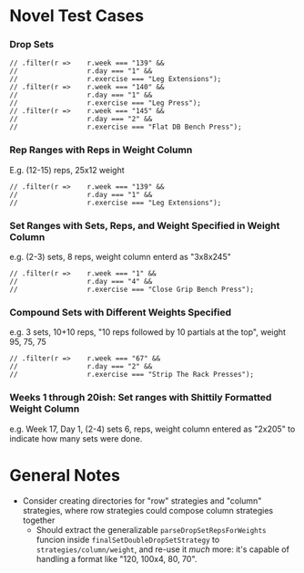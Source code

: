 # Novel Test Cases

### Drop Sets

```
// .filter(r =>    r.week === "139" && 
//                 r.day === "1" &&
//                 r.exercise === "Leg Extensions");
// .filter(r =>    r.week === "140" && 
//                 r.day === "1" &&
//                 r.exercise === "Leg Press");
// .filter(r =>    r.week === "145" && 
//                 r.day === "2" &&
//                 r.exercise === "Flat DB Bench Press");
```

### Rep Ranges with Reps in Weight Column
E.g. (12-15) reps, 25x12 weight
```
// .filter(r =>    r.week === "139" && 
//                 r.day === "1" &&
//                 r.exercise === "Leg Extensions");
```

### Set Ranges with Sets, Reps, and Weight Specified in Weight Column
e.g. (2-3) sets, 8 reps, weight column enterd as "3x8x245"
```
// .filter(r =>    r.week === "1" && 
//                 r.day === "4" &&
//                 r.exercise === "Close Grip Bench Press");
```

### Compound Sets with Different Weights Specified
e.g. 3 sets, 10+10 reps, "10 reps followed by 10 partials at the top", weight 95, 75, 75
```
// .filter(r =>    r.week === "67" && 
//                 r.day === "2" &&
//                 r.exercise === "Strip The Rack Presses");
```

### Weeks 1 through 20ish: Set ranges with Shittily Formatted Weight Column
e.g. Week 17, Day 1, (2-4) sets 6, reps, weight column entered as "2x205" to indicate how many sets were done.

# General Notes
* Consider creating directories for "row" strategies and "column" strategies, where row strategies could compose column strategies together
    * Should extract the generalizable `parseDropSetRepsForWeights` funcion inside `finalSetDoubleDropSetStrategy` to `strategies/column/weight`, and re-use it _much_ more: it's capable of handling a format like "120, 100x4, 80, 70".